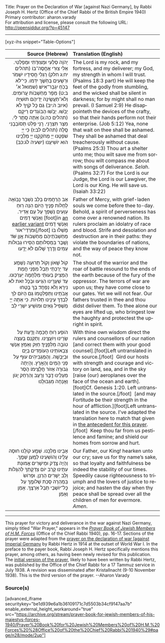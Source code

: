 <html>
<head></head>
<body>
Title: Prayer on the Declaration of War [against Nazi Germany], by Rabbi Joseph H. Hertz (Office of the Chief Rabbi of the British Empire 1940)<br />
Primary contributor: aharon.varady<br />
For attribution and license, please consult the following URL: <a href="http://opensiddur.org/?p=45147">http://opensiddur.org/?p=45147</a>
<p />
<hr />

[xyz-ihs snippet="Table-Options"]<table style="margin-left: auto; margin-right: auto;" class="draggable">
<thead><tr><th id="x" style="text-align: right;">Source (Hebrew)</th><th style="text-align: left;">Translation (English)</th></tr></thead>
<tbody>
<tr><td style="vertical-align:top;">
<div class="liturgy" lang="he" style="text-align: right;">
יְהוָֹה סַלְעִי וּמְצוּדָתִי וּמְפַלְטִי. 
אֵלִי צוּרִי אֶחֱסֶה־בּוֹ׃ <span class="citation">(תהלים יח:ג חלק)</span>
רַגְלֵי חֲסִידָיו יִשְׁמֹר 
וּרְשָׁעִים בַּחֹֽשֶׂךְ יִדּֽמוּ. 
כִּי־לֹא בְכֹֽחַ יִגְבַּר־אִישׁ׃ <span class="citation">(שמואל א׳ ב:ט)</span>
מֵפָר מַחְשְׁבוֹת עֲרוּמִים. 
וְלֹא־תַעֲשֶֽׂינָה יְדֵיהֶם תּוּשִׁיָּה׃ <span class="citation">(איוב ה:יב)</span>
גַּם כׇּל קֹוֶֽיךָ לֹא יֵבֹֽשׁוּ. 
יֵבֹֽשׁוּ הַבּוֹגְדִים רֵיקָם׃ <span class="citation">(תהלים כה:ג)</span>
אַתָּה סֵֽתֶר לִי. 
מִצַּר תִּצְּרֵֽנִי. 
רָנֵּי פַלֵּט תְּסוֹבְבֵֽנִי סֶֽלָה׃ <span class="citation">(תהלים לב:ז)</span>
כִּי יְיָ שֹׁפְטֵֽנוּ 
יְיָ מְחֹקְקֵֽנוּ 
יְיָ מַלְכֵּֽינוּ הוּא יוֹשִׁיעֵֽנוּ׃ <span class="citation">(ישעיה לג:כב)</span>
</div></td>

<td style="vertical-align:top;">
<div class="english" lang="en" style="text-align: left;">
The Lord is my rock, and my fortress, and my deliverer; 
my God, my strength in whom I will trust. <span class="citation">(Psalms 18:3 part)</span>
He will keep the feet of the godly from stumbling, 
and the wicked shall be silent in darkness; 
for by might shall no man prevail. <span class="citation">(I Samuel 2:9)</span>
He disappointeth the devices of the crafty, 
so that their hands perform not their enterprise. <span class="citation">(Job 5:12)</span>
Yea, none that wait on thee shall be ashamed. 
They shall be ashamed that deal treacherously without cause. <span class="citation">(Psalms 25:3)</span>
Thou art a shelter unto me; 
thou wilt save me from sorrow; 
thou wilt compass me about with songs of deliverance. <em>Selah</em>. <span class="citation">(Psalms 32:7)</span>
For the Lord is our Judge, 
the Lord is our Lawgiver, 
the Lord is our King. He will save us. <span class="citation">(Isaiah 33:22)</span>
</div></td></tr>


<tr><td style="vertical-align:top;">
<div class="liturgy" lang="he" style="text-align: right;">
אַב הָרַחֲמִים
בְּלֵב נִשְׁבָּר נָבֽוֹאָה לְחַלּוֹת פָּנֶיךָ הַיּוֹם׃ 
הִנֵּה רֽוּחַ עִוְעִים נִשְׁפַּךְ עַל עַם אַדִּיר.
וְאָנְשֵׁי דָמִים [foot]in <a href="/?p=44945">an earlier variant</a> וְאָנְשֵׁי דָמִים וּמֹרְדֵי־אוֹר[/foot] מָשְׁלוּ בוֹ׃
מַחְשְׁבֹתֵיהֶם מַחְשְׁבוֹת אָֽוֶן שֹּׁד וָשֶֽׁבֶר בִּמְסִלּוֹתָם׃
הֵסִֽירוּ גְבוּלוֹת עַמִּים 
וְדֶֽרֶךְ שָׁלוֹם לֹא יָדָֽעוּ׃
</div></td>

<td style="vertical-align:top;">
<div class="english" lang="en" style="text-align: left;">
Father of Mercy, 
with grief-laden souls we come before thee to-day. 
Behold, a spirit of perverseness has come over a renowned nation. 
Its rulers proclaim an idolatry of race and blood. 
Strife and desolation and destruction are in their paths:	
they violate the boundaries of nations, 
and the way of peace they know not.
</div></td></tr>


<tr><td style="vertical-align:top;">
<div class="liturgy" lang="he" style="text-align: right;">
קוֹל שָׁאוֹן וְקוֹל תְּרוּעָה 
נִשְׁמַע עַד יַרְכְּתֵי תֵבֵל 
מִפְּנֵי חֲמַת הַמֵּצִיק׃ 
בִּעוּתֵי מִלְחָמָה יַעַרְכֽוּנוּ. 
עַד שְׁעָרֵֽינוּ הִגִּֽיעוּ׃ 
וּבְכׇל זֹאת לֹא נִירָא וְלֹא נִפְחָד׃
בְּךָ בָּטְחוּ אֲבֹתֵֽינוּ וַתְּפַלְּטֵֽמוֹ׃ 
גַּם הַיּוֹם לְךָ לְבַדְּךָ עֵינֵֽינוּ תְלוּיוֹת. 
כִּי אַתָּה יְיָ מַשְׁפִּיל גֵּאִים וּמוֹשִֽׁיעַ יִשְׁרֵי לֵב׃ 
</div></td>

<td style="vertical-align:top;">
<div class="english" lang="en" style="text-align: left;">
The shout of the warrior and the roar of battle 
resound to the ends of the earth 
because of the fury of the oppressor. 
The terrors of war are upon us; 
they have come close to our gates. 
Yet we will not fear. 
Our fathers trusted in thee and thou didst deliver them. 
To thee alone our eyes are lifted up, 
who bringest low the haughty and protectest the upright in spirit. 
</div></td></tr>


<tr><td style="vertical-align:top;">
<div class="liturgy" lang="he" style="text-align: right;">
הוֹפַע רֽוּחַ חָכְמָה וָדַֽעַת עַל שָׂרֵֽינוּ וֽיוֹעֲצֵֽינוּ. 
וְתַקְּנֵם בְּעֵצָה טוֹבָה מִלְּפָנֶֽיךָ׃ 
חַזֵּק וְאַמֵּץ אַנְשֵׁי צִבְאוֹתֵינוּ הָעוֹמְדִים בַּיָּם וּבַיַּבָּשָׁה. 
וְהַמַּגְבִּיהִים עוּף עַל פְּנֵי הַמַּיִם וְהָאָֽרֶץ. 
וְהָיְתָה גְבוּרָה אֵזוֹר חֲלָצֵֽימוֹ׃ 
הָסֵר מֵעָלֵֽינוּ דֶֽבֶר וְרָעָב 
וְהַרְחֵק יָגוֹן וַאֲנָחָה מִגְּבוּלֵֽנוּ׃
</div></td>

<td style="vertical-align:top;">
<div class="english" lang="en" style="text-align: left;">
With thine own wisdom direct the rulers and counsellors of our nation 
[and correct them with your good counsel].[foot]Left untranslated in the source.[/foot]&nbsp;
Gird our hosts with strength and courage and victory on land, sea, 
and in the sky [raise (our) aeroplanes over the face of the ocean and earth].[foot]Cf. Genesis 1:20. Left untranslated in the source.[/foot]&nbsp;
[and may Fortitude be their strength in the hour of affliction.][foot]Left untranslated in the source. I've adapted the translation here to match that given in <a href="/?p=44945">the antecedent for this prayer</a>.[/foot]&nbsp;
Keep thou far from us pestilence and famine; 
and shield our homes from sorrow and hurt.
</div></td></tr>


<tr><td style="vertical-align:top;">
<div class="liturgy" lang="he" style="text-align: right;">
אָבִֽינוּ מַלְכֵּֽנוּ.
שְׁמֲע קוֹלֵֽנוּ 
חוּסָה עָלֵֽינוּ וְהוֹשִׁעֵינוּ לְמַֽעַן שְׁמֶֽךָ.
וְהָיָה צֶֽדֶק וּמֵישָׁרִים אֱמוּנַת עִתֵּֽינוּ׃
קָרֵב יוֹם צִדְקָתְךָ לְהִגָּלוֹת 
וְלֵב יְשָׁרִים הַרְנֵן. 
וּפְרוֹשֹ בִּמְהֵרָה סֻכַּת שְׁלוֹמֶֽךָ 
עַל כׇּל־יוֹשְׁבֵי תֵבֵל אַרְצֶֽךָ. 
אָמֵן וְאָמֵן׃
</div></td>

<td style="vertical-align:top;">
<div class="english" lang="en" style="text-align: left;">
Our Father, our King! 
hearken unto our cry; 
save us for thy name’s sake,
so that loyalty and faithfulness be indeed the stability of our times. 
Speedily cause righteousness to triumph 
and the lovers of justice to rejoice; 
and hasten the day when thy peace shall be spread 
over all the children of men for evermore. 
<em>Amen</em>.
</div></td></tr>
</tbody></table>

<hr />

This prayer for victory and deliverance in the war against Nazi Germany, simply titled "War Prayer," appears in the <em><a href="/?p=45129">Prayer Book of Jewish Members of H.M. Forces</a></em> (Office of the Chief Rabbi 1940), pp. 16-17. Sections of the prayer were adapted from the <a href="/?p=45186">prayer on the declaration of war [against Imperial Germany</a> by Rabbi Hertz in 1914 at the outset of World War I. In the preface to the payer book, Rabbi Joseph H. Hertz specifically mentions this prayer, among others, as having been newly revised for this publication. The <a href="/?p=44945">initial version of the prayer</a>, likely to have been written by Rabbi Hertz, was published by the Office of the Chief Rabbi for a 17 Tammuz service in July 1938. A revision was disseminated after Kristallnacht (9-10 November 1938). This is the third version of the prayer. --Aharon Varady

<h3>Source(s)</h3>

[advanced_iframe securitykey="be1d939e6a1b36109171c7d5503b34cf9147aa7b" enable_external_height_workaround="true" src="https://archive.org/stream/prayer-book-for-jewish-members-of-his-majestys-forces-1940/Prayer%20Book%20for%20Jewish%20Members%20of%20H.M.%20Forces%20%28Office%20of%20the%20Chief%20Rabbi%201940%29#page/n28/mode/2up"]

&nbsp;
</body>
</html>